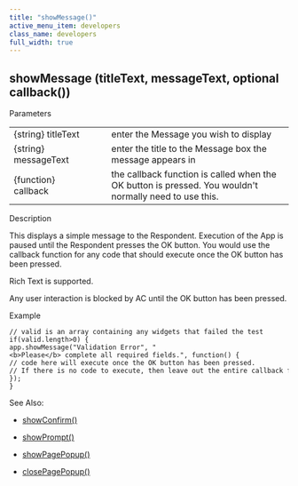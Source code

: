 ```yaml
---
title: "showMessage()"
active_menu_item: developers
class_name: developers
full_width: true
---
```



## showMessage (titleText, messageText, optional callback())

Parameters

<table>
<tr>
<td width="193">
{string} titleText

</td>
<td width="17">
</td>
<td width="670">
enter the Message you wish to display

</td>
</tr>
<tr>
<td width="193">
{string} messageText

</td>
<td width="17">
</td>
<td width="670">
enter the title to the Message box the message appears in

</td>
</tr>
<tr>
<td width="193">
{function} callback

</td>
<td width="17">
</td>
<td width="670">
the callback function is called when the OK button is pressed. You wouldn't normally need to use this.

</td>
</tr>
</table>

Description

This displays a simple message to the Respondent. Execution of the App is paused until the Respondent presses the OK button. You would use the callback function for any code that should execute once the OK button has been pressed.

Rich Text is supported.

Any user interaction is blocked by AC until the OK button has been pressed.

Example

    // valid is an array containing any widgets that failed the test
    if(valid.length>0) {
    app.showMessage("Validation Error", "<b>Please</b> complete all required fields.", function() {
    // code here will execute once the OK button has been pressed.
    // If there is no code to execute, then leave out the entire callback function
    });
    }
   

See Also:

 - [showConfirm()](showconfirm.htm)

 - [showPrompt()](showprompt.htm)

 - [showPagePopup()](../page-functions/showpagepopup.htm)

 - [closePagePopup()](../page-functions/closepagepopup.htm)

